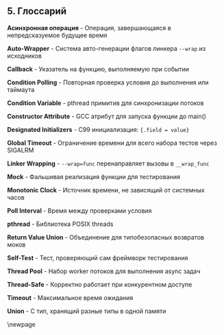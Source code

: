 ## 5. Глоссарий

**Асинхронная операция** - Операция, завершающаяся в непредсказуемое будущее время

**Auto-Wrapper** - Система авто-генерации флагов линкера `--wrap` из исходников

**Callback** - Указатель на функцию, выполняемую при событии

**Condition Polling** - Повторная проверка условия до выполнения или таймаута

**Condition Variable** - pthread примитив для синхронизации потоков

**Constructor Attribute** - GCC атрибут для запуска функции до main()

**Designated Initializers** - C99 инициализация: `{.field = value}`

**Global Timeout** - Ограничение времени для всего набора тестов через SIGALRM

**Linker Wrapping** - `--wrap=func` перенаправляет вызовы в `__wrap_func`

**Mock** - Фальшивая реализация функции для тестирования

**Monotonic Clock** - Источник времени, не зависящий от системных часов

**Poll Interval** - Время между проверками условия

**pthread** - Библиотека POSIX threads

**Return Value Union** - Объединение для типобезопасных возвратов моков

**Self-Test** - Тест, проверяющий сам фреймворк тестирования

**Thread Pool** - Набор worker потоков для выполнения async задач

**Thread-Safe** - Корректно работает при конкурентном доступе

**Timeout** - Максимальное время ожидания

**Union** - C тип, хранящий разные типы в одной памяти

\newpage
